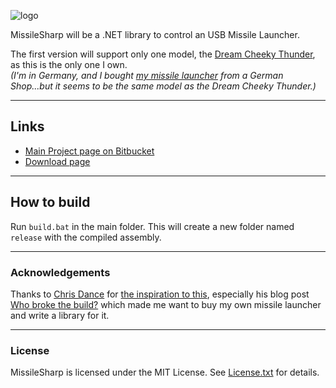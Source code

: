 ![logo](https://bitbucket.org/christianspecht/missilesharp/raw/tip/img/logo128x128.png)

MissileSharp will be a .NET library to control an USB Missile Launcher.

The first version will support only one model, the [Dream Cheeky Thunder](http://www.dreamcheeky.com/thunder-missile-launcher), as this is the only one I own.  
*(I'm in Germany, and I bought [my missile launcher](http://www.getdigital.de/products/USB_Raketenwerfer) from a German Shop...but it seems to be the same model as the Dream Cheeky Thunder.)*

---

## Links

- [Main Project page on Bitbucket](https://bitbucket.org/christianspecht/missilesharp)
- [Download page](https://bitbucket.org/christianspecht/missilesharp/downloads)

---

## How to build

Run `build.bat` in the main folder. This will create a new folder named `release` with the compiled assembly.

---

### Acknowledgements

Thanks to [Chris Dance](https://github.com/codedance) for [the inspiration to this](https://github.com/codedance/Retaliation), especially his blog post [Who broke the build?](http://www.papercut.com/blog/chris/2011/08/19/who-broke-the-build/) which made me want to buy my own missile launcher and write a library for it.

---

### License

MissileSharp is licensed under the MIT License. See [License.txt](https://bitbucket.org/christianspecht/missilesharp/raw/tip/License.txt) for details.